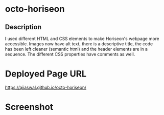 # octo-horiseon

## Description
   I used different HTML and CSS elements to make Horiseon's webpage more accessible. Images now have alt text, there is a descriptive title, the code has been left cleaner (semantic html) and the header elements are in a sequence. The different CSS properties have comments as well.

#  Deployed Page URL

  https://ajjaswal.github.io/octo-horiseon/

# Screenshot
  